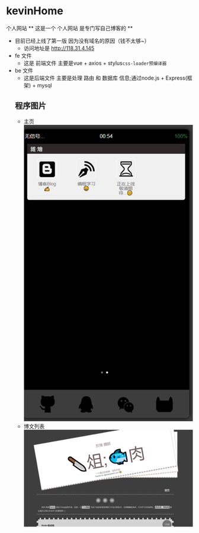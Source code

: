 # kevinHome
个人网站
** 这是一个 个人网站 是专门写自己博客的 **
- 目前已经上线了第一版 因为没有域名的原因（钱不太够~）
	- 访问地址是 http://118.31.4.145 
- fe 文件
  - 这是 前端文件 主要是vue + axios + stylus``css-loader预编译器``
- be 文件
  - 这是后端文件 主要是处理 路由 和 数据库 信息;通过node.js + Express(框架) + mysql 
  ## 程序图片
  - 主页
  ![images](https://github.com/Keviniswhite/kevinHome/blob/master/%E4%B8%BB%E9%A1%B5.png)
  - 博文列表
  ![images](https://github.com/Keviniswhite/kevinHome/blob/master/%E5%8D%9A%E6%96%87%E5%88%97%E8%A1%A8.png)

